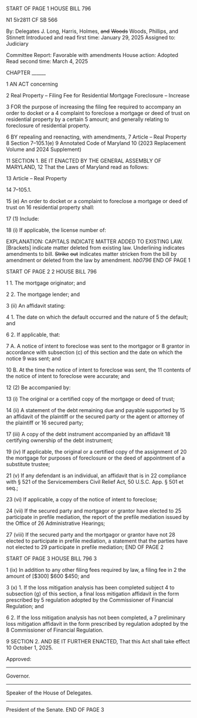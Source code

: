 START OF PAGE 1
HOUSE BILL 796

N1 5lr2811
CF SB 566

By: Delegates J. Long, Harris, Holmes, ~~and~~ ~~Woods~~ Woods, Phillips, and Stinnett
Introduced and read first time: January 29, 2025
Assigned to: Judiciary

Committee Report: Favorable with amendments
House action: Adopted
Read second time: March 4, 2025

CHAPTER ______

1 AN ACT concerning

2 Real Property – Filing Fee for Residential Mortgage Foreclosure – Increase

3 FOR the purpose of increasing the filing fee required to accompany an order to docket or a
4 complaint to foreclose a mortgage or deed of trust on residential property by a certain
5 amount; and generally relating to foreclosure of residential property.

6 BY repealing and reenacting, with amendments,
7 Article – Real Property
8 Section 7–105.1(e)
9 Annotated Code of Maryland
10 (2023 Replacement Volume and 2024 Supplement)

11 SECTION 1. BE IT ENACTED BY THE GENERAL ASSEMBLY OF MARYLAND,
12 That the Laws of Maryland read as follows:

13 Article – Real Property

14 7–105.1.

15 (e) An order to docket or a complaint to foreclose a mortgage or deed of trust on
16 residential property shall:

17 (1) Include:

18 (i) If applicable, the license number of:

EXPLANATION: CAPITALS INDICATE MATTER ADDED TO EXISTING LAW.
[Brackets] indicate matter deleted from existing law.
Underlining indicates amendments to bill.
~~Strike~~ ~~out~~ indicates matter stricken from the bill by amendment or deleted from the law by
amendment. *hb0796*
END OF PAGE 1

START OF PAGE 2
2 HOUSE BILL 796

1 1. The mortgage originator; and

2 2. The mortgage lender; and

3 (ii) An affidavit stating:

4 1. The date on which the default occurred and the nature of
5 the default; and

6 2. If applicable, that:

7 A. A notice of intent to foreclose was sent to the mortgagor or
8 grantor in accordance with subsection (c) of this section and the date on which the notice
9 was sent; and

10 B. At the time the notice of intent to foreclose was sent, the
11 contents of the notice of intent to foreclose were accurate; and

12 (2) Be accompanied by:

13 (i) The original or a certified copy of the mortgage or deed of trust;

14 (ii) A statement of the debt remaining due and payable supported by
15 an affidavit of the plaintiff or the secured party or the agent or attorney of the plaintiff or
16 secured party;

17 (iii) A copy of the debt instrument accompanied by an affidavit
18 certifying ownership of the debt instrument;

19 (iv) If applicable, the original or a certified copy of the assignment of
20 the mortgage for purposes of foreclosure or the deed of appointment of a substitute trustee;

21 (v) If any defendant is an individual, an affidavit that is in
22 compliance with § 521 of the Servicemembers Civil Relief Act, 50 U.S.C. App. § 501 et seq.;

23 (vi) If applicable, a copy of the notice of intent to foreclose;

24 (vii) If the secured party and mortgagor or grantor have elected to
25 participate in prefile mediation, the report of the prefile mediation issued by the Office of
26 Administrative Hearings;

27 (viii) If the secured party and the mortgagor or grantor have not
28 elected to participate in prefile mediation, a statement that the parties have not elected to
29 participate in prefile mediation;
END OF PAGE 2

START OF PAGE 3
HOUSE BILL 796 3

1 (ix) In addition to any other filing fees required by law, a filing fee in
2 the amount of [$300] $600 $450; and

3 (x) 1. If the loss mitigation analysis has been completed subject
4 to subsection (g) of this section, a final loss mitigation affidavit in the form prescribed by
5 regulation adopted by the Commissioner of Financial Regulation; and

6 2. If the loss mitigation analysis has not been completed, a
7 preliminary loss mitigation affidavit in the form prescribed by regulation adopted by the
8 Commissioner of Financial Regulation.

9 SECTION 2. AND BE IT FURTHER ENACTED, That this Act shall take effect
10 October 1, 2025.

Approved:

________________________________________________________________________________
Governor.

________________________________________________________________________________
Speaker of the House of Delegates.

________________________________________________________________________________
President of the Senate.
END OF PAGE 3